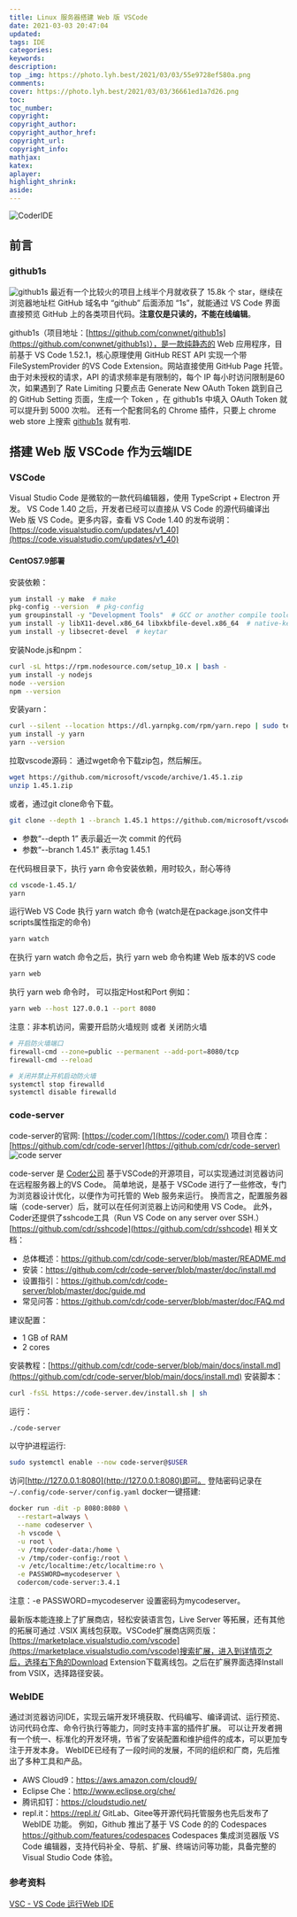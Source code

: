 ```yaml
---
title: Linux 服务器搭建 Web 版 VSCode
date: 2021-03-03 20:47:04
updated:
tags: IDE
categories:
keywords:
description:
top _img: https://photo.lyh.best/2021/03/03/55e9728ef580a.png
comments:
cover: https://photo.lyh.best/2021/03/03/36661ed1a7d26.png
toc:
toc_number:
copyright:
copyright_author:
copyright_author_href:
copyright_url:
copyright_info:
mathjax:
katex:
aplayer:
highlight_shrink:
aside:
---
```

![CoderIDE](https://photo.lyh.best/2021/03/03/55e9728ef580a.png)
## 前言
### github1s
![github1s](https://img.hellogithub.com/hellogithub/59/img/github1s.gif)
最近有一个比较火的项目上线半个月就收获了 15.8k 个 star，继续在浏览器地址栏 GitHub 域名中 “github” 后面添加 “1s”，就能通过 VS Code 界面直接预览 GitHub 上的各类项目代码。**注意仅是只读的，不能在线编辑**。

github1s（项目地址：[https://github.com/conwnet/github1s](https://github.com/conwnet/github1s)），是一款纯静态的 Web 应用程序，目前基于 VS Code 1.52.1，核心原理使用 GitHub REST API 实现一个带 FileSystemProvider 的VS Code Extension。网站直接使用 GitHub Page 托管。由于对未授权的请求，API 的请求频率是有限制的，每个 IP 每小时访问限制是60次，如果遇到了 Rate Limiting 只要点击 Generate New OAuth Token 跳到自己的 GitHub Setting 页面，生成一个 Token ，在 github1s 中填入 OAuth Token 就可以提升到 5000 次啦。
还有一个配套同名的 Chrome 插件，只要上 chrome web store 上搜索 [github1s](https://chrome.google.com/webstore/search/github1s) 就有啦.

## 搭建 Web 版 VSCode 作为云端IDE
### VSCode
Visual Studio Code 是微软的一款代码编辑器，使用 TypeScript + Electron 开发。
VS Code 1.40 之后，开发者已经可以直接从 VS Code 的源代码编译出 Web 版 VS Code。更多内容，查看 VS Code 1.40 的发布说明： [https://code.visualstudio.com/updates/v1_40](https://code.visualstudio.com/updates/v1_40)
#### CentOS7.9部署
安装依赖：
```bash
yum install -y make  # make
pkg-config --version  # pkg-config
yum groupinstall -y "Development Tools"  # GCC or another compile toolchain：
yum install -y libX11-devel.x86_64 libxkbfile-devel.x86_64  # native-keymap
yum install -y libsecret-devel  # keytar
```
安装Node.js和npm：
```bash
curl -sL https://rpm.nodesource.com/setup_10.x | bash -
yum install -y nodejs
node --version
npm --version
```
安装yarn：
```bash
curl --silent --location https://dl.yarnpkg.com/rpm/yarn.repo | sudo tee /etc/yum.repos.d/yarn.repo
yum install -y yarn
yarn --version
```
拉取vscode源码：
通过wget命令下载zip包，然后解压。
```bash
wget https://github.com/microsoft/vscode/archive/1.45.1.zip
unzip 1.45.1.zip
```
或者，通过git clone命令下载。
```bash
git clone --depth 1 --branch 1.45.1 https://github.com/microsoft/vscode.git
```
- 参数“--depth 1”  表示最近一次 commit 的代码
- 参数“--branch 1.45.1”  表示tag 1.45.1

在代码根目录下，执行 yarn 命令安装依赖，用时较久，耐心等待
```bash
cd vscode-1.45.1/
yarn
```
运行Web VS Code
执行 yarn watch 命令 (watch是在package.json文件中scripts属性指定的命令)
```bash
yarn watch
```
在执行 yarn watch 命令之后，执行 yarn web 命令构建 Web 版本的VS code
```bash
yarn web
```
执行 yarn web 命令时， 可以指定Host和Port
例如：
```bash
yarn web --host 127.0.0.1 --port 8080
```
注意：非本机访问，需要开启防火墙规则 或者 关闭防火墙
```bash
# 开启防火墙端口
firewall-cmd --zone=public --permanent --add-port=8080/tcp
firewall-cmd --reload

# 关闭并禁止开机启动防火墙
systemctl stop firewalld
systemctl disable firewalld
```
### code-server
code-server的官网: [https://coder.com/](https://coder.com/)
项目仓库：[https://github.com/cdr/code-server](https://github.com/cdr/code-server)
![code server](https://github.com/cdr/code-server/raw/main/docs/assets/screenshot.png)

code-server 是 [Coder公司](https://coder.com/) 基于VSCode的开源项目，可以实现通过浏览器访问在远程服务器上的VS Code。
简单地说，是基于 VSCode 进行了一些修改，专门为浏览器设计优化，以便作为可托管的 Web 服务来运行。
换而言之，配置服务器端（code-server）后，就可以在任何浏览器上访问和使用 VS Code。
此外，Coder还提供了sshcode工具（Run VS Code on any server over SSH.） [https://github.com/cdr/sshcode](https://github.com/cdr/sshcode)
相关文档：
* 总体概述：https://github.com/cdr/code-server/blob/master/README.md
* 安装：https://github.com/cdr/code-server/blob/master/doc/install.md
* 设置指引：https://github.com/cdr/code-server/blob/master/doc/guide.md
* 常见问答：https://github.com/cdr/code-server/blob/master/doc/FAQ.md

建议配置：
* 1 GB of RAM
* 2 cores

安装教程：[https://github.com/cdr/code-server/blob/main/docs/install.md](https://github.com/cdr/code-server/blob/main/docs/install.md)
安装脚本：
```bash
curl -fsSL https://code-server.dev/install.sh | sh
```
运行：
```bash
./code-server
```
以守护进程运行:
```bash
sudo systemctl enable --now code-server@$USER
```
访问[http://127.0.0.1:8080](http://127.0.0.1:8080)即可。
登陆密码记录在```~/.config/code-server/config.yaml```
docker一键搭建:
```bash
docker run -dit -p 8080:8080 \
  --restart=always \
  --name codeserver \
  -h vscode \
  -u root \
  -v /tmp/coder-data:/home \
  -v /tmp/coder-config:/root \
  -v /etc/localtime:/etc/localtime:ro \
  -e PASSWORD=mycodeserver \
  codercom/code-server:3.4.1 
```
注意：-e PASSWORD=mycodeserver 设置密码为mycodeserver。

最新版本能连接上了扩展商店，轻松安装语言包，Live Server 等拓展，还有其他的拓展可通过 .VSIX 离线包获取。VSCode扩展商店网页版：[https://marketplace.visualstudio.com/vscode](https://marketplace.visualstudio.com/vscode)搜索扩展，进入到详情页之后，选择右下角的Download Extension下载离线包。之后在扩展界面选择Install from VSIX，选择路径安装。

### WebIDE
通过浏览器访问IDE，实现云端开发环境获取、代码编写、编译调试、运行预览、访问代码仓库、命令行执行等能力，同时支持丰富的插件扩展。
可以让开发者拥有一个统一、标准化的开发环境，节省了安装配置和维护组件的成本，可以更加专注于开发本身。
WebIDE已经有了一段时间的发展，不同的组织和厂商，先后推出了多种工具和产品。
* AWS Cloud9：https://aws.amazon.com/cloud9/
* Eclipse Che：http://www.eclipse.org/che/
* 腾讯扣钉：https://cloudstudio.net/
* repl.it：https://repl.it/
GitLab、Gitee等开源代码托管服务也先后发布了 WebIDE 功能。
例如，Github 推出了基于 VS Code 的的 Codespaces https://github.com/features/codespaces
Codespaces 集成浏览器版 VS Code 编辑器，支持代码补全、导航、扩展、终端访问等功能，具备完整的 Visual Studio Code 体验。

### 参考资料
[VSC - VS Code 运行Web IDE](https://www.cnblogs.com/anliven/p/13363811.html)